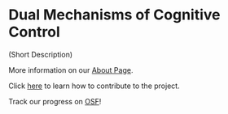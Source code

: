 # Dual Mechanisms of Cognitive Control


(Short Description)

More information on our [About Page](about.md).

Click [here](TODO) to learn how to contribute to the project.

Track our progress on [OSF](TODO)!